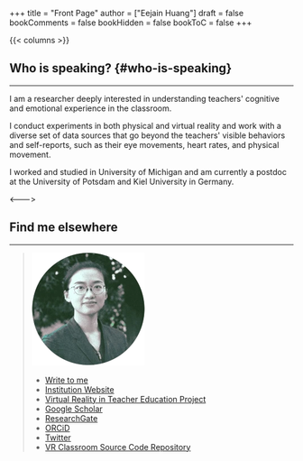 +++
title = "Front Page"
author = ["Eejain Huang"]
draft = false
bookComments = false
bookHidden = false
bookToC = false
+++

<!-- {{< katex >}}\Bbb{YIZHEN}\enspace\Bbb{(EEJAIN)}\enspace\Bbb{HUANG}{{< /katex >}} -->

<!-- --- -->

{{< columns >}}



## Who is speaking? {#who-is-speaking} 

---

I am a researcher deeply interested in understanding teachers' cognitive and emotional experience in the classroom.

I conduct experiments in both physical and virtual reality and work with a diverse set of data sources that go beyond the teachers' visible behaviors and self-reports, such as their eye movements, heart rates, and physical movement. 

I worked and studied in University of Michigan and am currently a postdoc at the University of Potsdam and Kiel University in Germany.



<--->

## Find me elsewhere 
---
> ![](dithered-image.webp)
> - [Write to me](mailto:yizhen.huang@eejain.com)
> - [Institution Website](https://www.uni-potsdam.de/en/erziehungswissenschaftliche-bildungsforschung/team/yizhen-huang)
> - [Virtual Reality in Teacher Education Project](https://www.researchgate.net/project/Virtual-Reality-in-Teacher-Education)
> - [Google Scholar](https://scholar.google.com/citations?hl=en&pli=1&user=0JRtAtkAAAAJ)
> - [ResearchGate](https://www.researchgate.net/profile/Yizhen-Huang)
> - [ORCiD](https://orcid.org/0000-0002-7041-1927)
> - [Twitter](https://twitter.com/EejainH)
> - [VR Classroom Source Code Repository](https://gitup.uni-potsdam.de/mm_vr/vr-klassenzimmer)








<!-- Hi there, this is Eejain. -->

<!-- Many tags can be attached to me: a young scholar dangling between publish or perish, a half-made geek plus self-taught scribbler,  and an enthusiast with all things quaint yet profound. -->

<!-- But none of them will stick. -->

<!-- Pared to the bone, I am just a **curious** soul that wants to share bits and pieces of thoughts with you. -->

<!-- ## Where is this place? {#where-is-this-place} -->

<!-- --- -->

<!-- This a collection of short essays on subculture, media, and human mind. They are possibly opinionated but guaranteed to be honest. And on the flip side, I avoid documenting brief passing thoughts, egocentric fantasies, and plain life events. Those writings can be better approached by using social media, personal journal, and a good old diary. -->

<!-- This virtual folio starts as a serious writing practice outside academia, an earnest attempt to speak in my real voice about things that resonates with me. Things that maybe trivial and obscure, but at one point, rippled through my stream of consciousness and finds their niche. -->

<!-- So it flows.&nbsp;[^1] -->

<!-- [^1]: The symbols in the website title represent the 59th hexagram in I Ching. It's called 渙 (dispersing), depicting how wind blows water, causing dispersion and regathering in a fluid fashion. 『易經．渙卦．象曰：「風行水上，渙；先王以享于帝立廟。 -->
